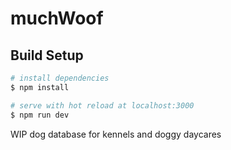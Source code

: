 # muchWoof

## Build Setup

```bash
# install dependencies
$ npm install

# serve with hot reload at localhost:3000
$ npm run dev

```

WIP dog database for kennels and doggy daycares
